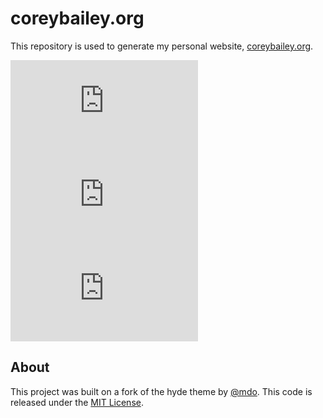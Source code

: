 coreybailey.org 
===============

This repository is used to generate my personal website, [coreybailey.org](http://www.coreybailey.org).

![GitHub code size in bytes](https://img.shields.io/github/languages/code-size/coreybailey07/coreybailey.org)
![GitHub release (latest SemVer including pre-releases)](https://img.shields.io/github/v/release/coreybailey07/coreybailey.org?include_prereleases)
![GitHub issues](https://img.shields.io/github/issues/coreybailey07/coreybailey.org)

## About

This project was built on a fork of the hyde theme by [@mdo](@mdo). This code is released under the [MIT License](LICENSE.md).

